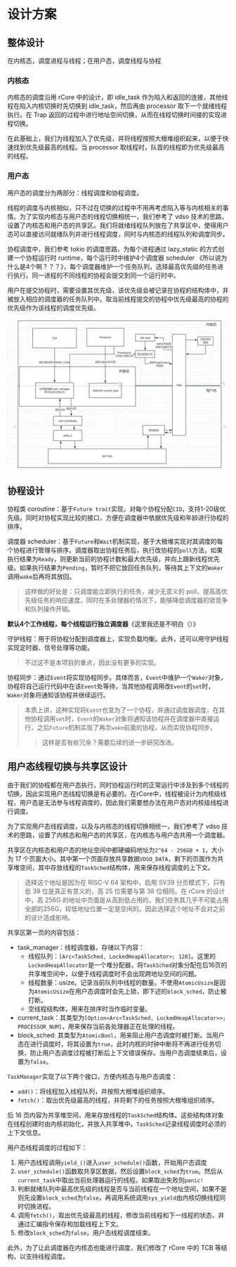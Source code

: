 # 设计方案

## 整体设计

在内核态，调度进程与线程；在用户态，调度线程与协程

### 内核态

内核态的调度沿用 rCore 中的设计，即 idle_task 作为陷入和返回的连接，其他线程在陷入内核切换时先切换到 idle_task，然后再由 processor 取下一个就绪线程执行。在 Trap 返回的过程中进行地址空间切换，从而在线程切换时间接的实现进程切换。

在此基础上，我们为线程加入了优先级，并将线程按照大根堆组织起来，以便于快速找到优先级最高的线程。当 processor 取线程时，队首的线程即为优先级最高的线程。

### 用户态

用户态的调度分为两部分：线程调度和协程调度。

线程的调度与内核相似，只不过在切换的过程中不用再考虑陷入等与内核相关的事情。为了实现内核态与用户态的线程切换相统一，我们参考了 vdso 技术的思路，设置了内核态和用户态的共享区。我们将就绪线程队列放在了共享区中，使得用户态可以直接访问就绪队列并进行线程调度，同时与内核态的线程队列和调度同步。

协程调度中，我们参考 tokio 的调度思路，为每个进程通过 lazy_static 的方式创建一个协程运行时 runtime，每个运行时中维护4个调度器 scheduler 《所以说为什么是4个啊？？？》，每个调度器维护一个任务队列，选择最高优先级的任务进行执行。同一进程的不同线程的协程会提交到同一个运行时中。

用户在提交协程时，需要设置其优先级，该优先级会被记录在协程的结构体中，并被放入相应的调度器的任务队列中。取当前线程提交的协程中优先级最高的协程的优先级作为该线程的调度优先级。

![架构图](./design_document_pic1.jpg)

## 协程设计

协程类 coroutine：基于`Future trait`实现，对每个协程分配`CID`，支持1-20级优先级。同时对协程实现比较的接口，方便在调度器中依据优先级和年龄进行协程的排序。

调度器 scheduler：基于`Future`和`Wait`机制实现，基于大根堆实现对其调度的每个协程进行管理与排序。调度器取出协程任务后，执行改协程的`poll`方法，如果执行结果为`Ready`，则更新当前的协程计数和最大优先级，并向上跟新线程优先级。如果执行结果为`Pending`，暂时不把它放回任务队列，等待其上下文的`Waker`调用`wake`后再将其放回。
> 这样做的好处是：只调度能立即执行的任务，减少无意义的 poll，提高高优先级任务的响应速度，同时在多处理器的情况下，能够降低调度器的锁竞争和队列操作开销。

**默认4个工作线程，每个线程运行独立调度器**《这里我还是不明白（）》

守护线程：用于将协程分配到调度器上，实现负载均衡。此外，还可以用守护线程实现定时器、信号处理等功能。
> 不过这不是本项目的重点，因此没有更多的实现。

协程同步：通过`Event`将实现协程同步。具体而言，`Event`中维护一个`Waker`对象，协程将自己运行代码中在该`Event`处等待，当其他协程调用改`Event`的`set`时，`Waker`对象将通知该协程并继续运行。

> 本质上讲，这种实现将`Event`也变为了一个协程，并通过调度器调度，在其他协程调用`set`时，`Event`的`Waker`对象将通知该协程并在调度器中直接运行，之后`Future`机制实现了再次`wake`前面的协程，从而实现协程同步。  
>>这样是否有些冗余？需要后续的进一步研究改进。

## 用户态线程切换与共享区设计

由于我们的协程都在用户态执行，同时协程运行时的正常运行中涉及到多个线程的切换，因此实现用户态线程切换是有必要的。在rCore中，线程被设计为内核级线程，用户态是无法参与线程调度的，因此我们需要想办法在用户态对内核级线程进行调度。

为了实现用户态线程调度，以及与内核态的线程切换相统一，我们参考了 vdso 技术的思路，设置了内核态和用户态的共享区，在内核态与用户态共用一个调度器。

共享区在内核态和用户态的地址空间中都硬编码地址为`2^64 - 256GB + 1`，大小为 17 个页面大小。其中第一个页面存放共享数据`VDSO_DATA`，剩下的页面作为共享堆空间，其中存放线程的`TaskSched`结构体，用来保存线程调度的上下文。

> 选择这个地址是因为在 RISC-V 64 架构中，启用 SV39 分页模式下，只有低 39 位是真正有意义的，高 25 位需要与第 38 位相同。在 rCore 的设计中，高 256G 的地址中页面是从高到低占用的，我们任务其几乎不可能占用全部的256G，较低地址位置一定是空闲的。因此选择这个地址不会对之前的设计造成影响。

共享区第一页的内容包括：

- task_manager：线程调度器，存储以下内容：
    - 线程队列：`[Arc<TaskSched, LockedHeapAllocator>; 128]`。这里的`LockedHeapAllocator`是一个堆分配器，将`TaskSched`对象分配在后16页的共享堆空间中，以便于线程调度时不会出现跨地址空间的问题。
    - 线程数量：usize。记录当前队列中线程的数量。不使用`AtomicUsize`是因为`AtomicUsize`在用户态调度时会先上锁，即下述的`block_sched`，防止被打断。
    - 空线程结构体，用来在排序时当作临时变量。
- current_task：其类型为`[Option<Arc<TaskSched, LockedHeapAllocator>>; PROCESSOR_NUM]`，用来保存当前各处理器正在处理的线程。
- block_sched: 其类型为`AtomicBool`，用来阻止用户态调度时被打断。当用户态在进行调度时，将其设置为`true`，此时内核的时钟中断将不再进行任务切换，防止用户态调度过程被打断后上下文错误保存。当用户态调度结束后，设置为`false`。

`TaskManager`实现了以下两个接口，方便内核态与用户态调度：
- `add()`：将线程加入线程队列，并按照大根堆组织顺序。
- `fetch()`：取出优先级最高的线程，并将剩下的任务按照大根堆组织顺序。

后 16 页内容为共享堆空间，用来存放线程的`TaskSched`结构体。这些结构体对象在线程创建时由内核初始化，并放入共享堆中。`TaskSched`记录线程调度时必须的上下文信息。

用户态线程调度的过程如下：

1. 用户态线程调用`yield_()`进入`user_schedule()`函数，开始用户态调度
2. `user_schedule()`函数取共享区数据，然后设置`block_sched`为`true`。然后从`current_task`中取出当前处理器运行的线程。如果取出失败则`panic!`
3. 判断就绪队列中最高优先级的线程是否与当前线程在一个地址空间，如果不是则先设置`block_sched`为`false`，再调用系统调用`sys_yield`由内核切换线程同时切换进程。
4. 调用`fetch()`，取出优先级最高的线程，修改当前线程和下一线程的状态，并通过汇编指令保存和加载线程上下文。
5. 修改`block_sched`为`false`，用户态线程调度结束。

此外，为了让此调度器在内核态也能进行调度，我们修改了 rCore 中的 TCB 等结构，以支持线程调度。